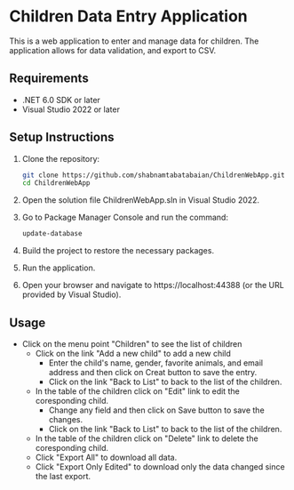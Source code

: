 # Children Data Entry Application

This is a web application to enter and manage data for children. The application allows for data validation, and export to CSV.

## Requirements
- .NET 6.0 SDK or later
- Visual Studio 2022 or later

## Setup Instructions

1. Clone the repository:
   ```sh
   git clone https://github.com/shabnamtabatabaian/ChildrenWebApp.git
   cd ChildrenWebApp

2. Open the solution file ChildrenWebApp.sln in Visual Studio 2022.

3. Go to Package Manager Console and run the command:
   ```sh
   update-database	

4. Build the project to restore the necessary packages.

5. Run the application.

6. Open your browser and navigate to https://localhost:44388 (or the URL provided by Visual Studio).


## Usage
- Click on the menu point "Children" to see the list of children
  - Click on the link "Add a new child" to add a new child
	- Enter the child's name, gender, favorite animals, and email address and then click on Creat button to save the entry.
	- Click on the link "Back to List" to back to the list of the children.
  - In the table of the children click on "Edit" link to edit the coresponding child.
	- Change any field and then click on Save button to save the changes.
	- Click on the link "Back to List" to back to the list of the children.
  - In the table of the children click on "Delete" link to delete the coresponding child.
  - Click "Export All" to download all data.
  - Click "Export Only Edited" to download only the data changed since the last export.
